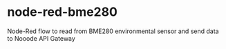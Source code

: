 # node-red-bme280
Node-Red flow to read from BME280 environmental sensor and send data to Nooode API Gateway
